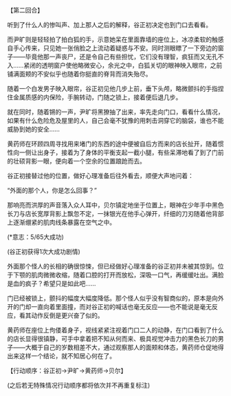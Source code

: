 【第二回合】

听到了什么人的惨叫声、加上那人之后的解释，谷正初决定也到门口去看看。

而尹旷则是轻轻拍了拍白狐的手，示意她呆在里面靠墙的座位上，冰凉柔软的触感自手心传来，只见她一张俏脸之上流动着疑惑与不安。同时测眼瞟了一下旁边的窗子——毕竟他那一声丧尸，还是令自己有些担忧，它们没有理智，疯狂而又无孔不入……紧闭的透明窗户使他略微安心，余光之中，白狐关切的眼神映入眼帘，之前铺满面颊的不安似乎也随着你挺直的脊背而消失殆尽。

随着一个白发男子映入眼帘，谷正初见他几步上前，垂下头颅，略微颤抖的手指捏住金属质感的内保险，手腕转动，门随之锁上，接着便后退几步。

就在同时，随着锵的一声，尹旷将黑獠抽了出来，率先走向门口，看看什么情况，如果有什么危险危及屋里的人，自己会毫不犹豫的用刺击洞穿它的脑袋，谁也不能威胁到她的安全……

黄药师在环顾四周寻找用来堵门的东西的途中便被自后方而来的店长扯开，随着惯性向一侧让出身子，接着为了身体的平衡支起一截小腿，有些呆滞地看了到了门前的壮硕背影一眼，便向着一个空余的位置踉跄而去。

谷正初接替过他的位置，做好心理准备后往外看去，顺便大声地问着：

“外面的那个人，你是怎么回事？”

那响亮而洪厚的声音落入众人耳中，贝尔镇定地坐于位置上，眼神在少年手中黑色长刀与店长宽厚背影上飘忽不定，一抹银光在他手心弹开，纤细的刀刃随着他背部上逐渐绷紧的肌肉线条暴露在空气之中。

(*意志：5/65大成功)

(谷正初获得1次大成功剧情)

外面那个怪人的长相的确很惊悚，但已经做好心理准备的谷正初并未被其惊到。位于下颚的肌肉微微收缩，随着口腔的打开而放松，深吸一口气，再缓缓吐出。满脸是血的疯子？希望只是如此吧......

门已经被锁上，颤抖的幅度大幅度降低。那个怪人似乎没有智商似的，原本是向外开的门却一直向着里面撞，而对谷正初的喊话也毫无反应——也不能说是毫无反应，看其动作反倒是更兴奋了似的。

黄药师在座位上佝偻着身子，视线紧紧注视着门口二人的动静，在门口看到了什么的店长显得很镇静，可手中拿着把不知从何而来、极具视觉冲击力的黑色长刀的男子——大概于自己的岁数相差不大，通过观察那人的面颊和体态，黄药师仓促地得出来这样一个结论，就不知居心何在了。

【行动顺序：谷正初->尹旷->黄药师->贝尔】

(之后若无特殊情况行动顺序都将依次并不再重复标注)

